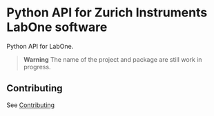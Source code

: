 # Python API for Zurich Instruments LabOne software

Python API for LabOne.

> **Warning**
The name of the project and package are still work in progress.

## Contributing

See [Contributing](CONTRIBUTING.md)
